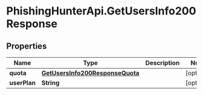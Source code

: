 # PhishingHunterApi.GetUsersInfo200Response

## Properties

Name | Type | Description | Notes
------------ | ------------- | ------------- | -------------
**quota** | [**GetUsersInfo200ResponseQuota**](GetUsersInfo200ResponseQuota.md) |  | [optional] 
**userPlan** | **String** |  | [optional] 


